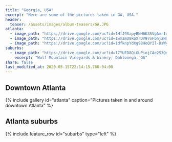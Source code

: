 ```yaml
---
title: "Georgia, USA"
excerpt: "Here are some of the pictures taken in GA, USA."
header:
  teaser: /assets/images/album-teasers/GA.JPG
atlanta:
  - image_path: "https://drive.google.com/uc?id=1HfJ9SapyBNH6K35VgAmrIqhfhE1xsd9a"
  - image_path: "https://drive.google.com/uc?id=1wm2mU8koXrDV97oFbnjaHd3RNWEQeWvP" 
  - image_path: "https://drive.google.com/uc?id=1dfknpYdXg98HoQYIl-DsWyl1mcnvhTwx"
suburbs:
  - image_path: "https://drive.google.com/uc?id=17YUED8QiGUPiojCAe2S3QvchSCBwcMVv"
    excerpt: "Wolf Mountain Vineyards & Winery, Dahlonega, GA"
share: false
last_modified_at: 2020-05-15T22:14:15.760-04:00
---
```


## Downtown Atlanta

{% include gallery id="atlanta" caption="Pictures taken in and around downtown Atlanta" %}


## Atlanta suburbs

{% include feature_row id="suburbs" type="left" %}
